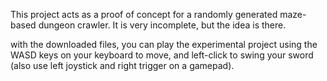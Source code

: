 This project acts as a proof of concept for a randomly generated maze-based dungeon crawler. It is very incomplete,
but the idea is there. 

with the downloaded files, you can play the experimental project using the WASD keys on your keyboard to move, and 
left-click to swing your sword (also use left joystick and right trigger on a gamepad).
